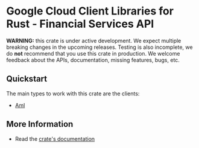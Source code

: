# Google Cloud Client Libraries for Rust - Financial Services API

<!-- Code generated by sidekick. DO NOT EDIT. -->

**WARNING:** this crate is under active development. We expect multiple breaking
changes in the upcoming releases. Testing is also incomplete, we do **not**
recommend that you use this crate in production. We welcome feedback about the
APIs, documentation, missing features, bugs, etc.

## Quickstart

The main types to work with this crate are the clients:

- [Aml]

## More Information

- Read the [crate's documentation](https://docs.rs/google-cloud-financialservices-v1/latest/google-cloud-financialservices-v1)

[Aml]: https://docs.rs/google-cloud-financialservices-v1/latest/google_cloud_financialservices_v1/client/struct.Aml.html
